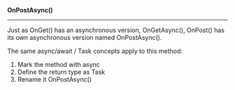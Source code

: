 **OnPostAsync()**
****


Just as OnGet() has an asynchronous version, OnGetAsync(), OnPost() has its own asynchronous version named OnPostAsync().

The same async/await / Task concepts apply to this method:

  1.  Mark the method with async
  2.  Define the return type as Task
  3.  Rename it OnPostAsync()

